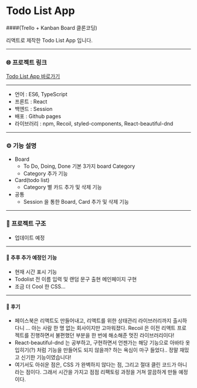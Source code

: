 # Todo List App 
####(Trello + Kanban Board 클론코딩)

리액트로 제작한 Todo List App 입니다.

------------

### 🌐 프로젝트 링크

[Todo List App 바로가기](https://Leesugyoung.github.io/To-Do-List-App)

------------

- 언어 : ES6, TypeScript
- 프론트 : React
- 백엔드 : Session
- 배포 : Github pages
- 라이브러리 : npm, Recoil, styled-components, React-beautiful-dnd

------------

### ⚙️ 기능 설명

- Board
    - To Do, Doing, Done 기본 3가지 board Category
    - Category 추가 기능
- Card(todo list)
    - Category 별 카드 추가 및 삭제 기능
- 공통
    - Session 을 통한 Board, Card 추가 및 삭제 기능

------------

### 📝 프로젝트 구조

- 업데이트 예정

------------

#### 🤯 추후 추가 예정인 기능

- 현재 시간 표시 기능
- Todolist 전 이름 입력 및 랜덤 문구 출현 메인페이지 구현
- 조금 더 Cool 한 CSS...

------------

#### 🤗 후기

- 페이스북은 리액트도 만들어내고, 리액트를 위한 상태관리 라이브러리까지 출시하다니 … 아는 사람 한 명 없는 회사이지만 고마워졌다. Recoil 은 이전 리액트 프로젝트를 진행하면서 불편했던 부분을 한 번에 해소해준 멋진 라이브러리이다!
- React-beautiful-dnd 는 공부하고, 구현하면서 언젠가는 해당 기능으로 아바타 옷입히기(?) 처럼 기능을 만들어도 되지 않을까? 하는 욕심이 마구 들었다.. 정말 재밌고 신기한 기능이였습니다!
- 여기서도 아쉬운 점은, CSS 가 완벽하지 않다는 점, 그리고 절대 클린 코드가 아니라는 점이다. 그래서 시간을 가지고 점점 리팩토링 과정을 거쳐 깔끔하게 만들 예정이다.
